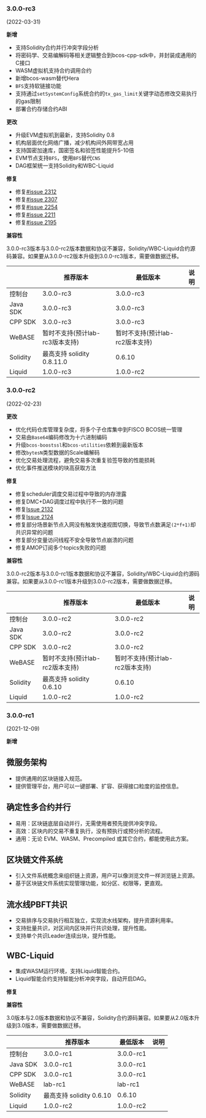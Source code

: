### 3.0.0-rc3
(2022-03-31)

**新增**

- 支持Solidity合约并行冲突字段分析
- 将密码学、交易编解码等相关逻辑整合到bcos-cpp-sdk中，并封装成通用的C接口
- WASM虚拟机支持合约调用合约
- 新增bcos-wasm替代Hera
- `BFS`支持软链接功能
- 支持通过`setSystemConfig`系统合约的`tx_gas_limit`关键字动态修改交易执行的gas限制
- 部署合约存储合约ABI


**更改**

- 升级EVM虚拟机到最新，支持Solidity 0.8
- 机构层面优化网络广播，减少机构间外网带宽占用
- 支持国密加速库，国密签名和验签性能提升5-10倍
- EVM节点支持`BFS`，使用`BFS`替代`CNS`
- DAG框架统一支持Solidity和WBC-Liquid

**修复**

- 修复[#issue 2312](https://github.com/FISCO-BCOS/FISCO-BCOS/issues/2312)
- 修复[#issue 2307](https://github.com/FISCO-BCOS/FISCO-BCOS/issues/2307)
- 修复[#issue 2254](https://github.com/FISCO-BCOS/FISCO-BCOS/issues/2254)
- 修复[#issue 2211](https://github.com/FISCO-BCOS/FISCO-BCOS/issues/2211)
- 修复[#issue 2195](https://github.com/FISCO-BCOS/FISCO-BCOS/issues/2195)

**兼容性**

3.0.0-rc3版本与3.0.0-rc2版本数据和协议不兼容，Solidity/WBC-Liquid合约源码兼容。如果要从3.0.0-rc2版本升级到3.0.0-rc3版本，需要做数据迁移。

|            | 推荐版本                | 最低版本  | 说明                   |
| ---------- | ----------------------- | --------- | ---------------------- |
| 控制台     | 3.0.0-rc3                  | 3.0.0-rc3    |                        |
| Java SDK        | 3.0.0-rc3           | 3.0.0-rc3     |     |
| CPP SDK        | 3.0.0-rc3           | 3.0.0-rc3     |     |
| WeBASE     | 暂时不支持(预计lab-rc3版本支持)         | 暂时不支持(预计lab-rc2版本支持) | |
| Solidity   | 最高支持 solidity 0.8.11.0 | 0.6.10    |                        |
| Liquid     | 1.0.0-rc3               | 1.0.0-rc2  |                      |


### 3.0.0-rc2
(2022-02-23)

**更改**

- 优化代码仓库管理复杂度，将多个子仓库集中到FISCO BCOS统一管理
- 交易由`Base64`编码修改为十六进制编码
- 升级`bcos-boostssl`和`bcos-utilities`依赖到最新版本
- 修改`bytesN`类型数据的Scale编解码
- 优化交易处理流程，避免交易多次重复验签导致的性能损耗
- 优化事件推送模块的块高获取方法


**修复**

- 修复scheduler调度交易过程中导致的内存泄露
- 修复DMC+DAG调度过程中执行不一致的问题
- 修复[Issue 2132](https://github.com/FISCO-BCOS/FISCO-BCOS/issues/2132)
- 修复[Issue 2124](https://github.com/FISCO-BCOS/FISCO-BCOS/issues/2124)
- 修复部分场景新节点入网没有触发快速视图切换，导致节点数满足`(2*f+1)`却共识异常的问题
- 修复部分变量访问线程不安全导致节点崩溃的问题
- 修复AMOP订阅多个topics失败的问题

**兼容性**

3.0.0-rc2版本与3.0.0-rc1版本数据和协议不兼容，Solidity/WBC-Liquid合约源码兼容。如果要从3.0.0-rc1版本升级到3.0.0-rc2版本，需要做数据迁移。

|            | 推荐版本                | 最低版本  | 说明                   |
| ---------- | ----------------------- | --------- | ---------------------- |
| 控制台     | 3.0.0-rc2                  | 3.0.0-rc2     |                        |
| Java SDK        | 3.0.0-rc2           | 3.0.0-rc2     |     |
| CPP SDK        | 3.0.0-rc2           | 3.0.0-rc2     |     |
| WeBASE     | 暂时不支持(预计lab-rc2版本支持)         | 暂时不支持(预计lab-rc2版本支持) | |
| Solidity   | 最高支持 solidity 0.6.10 | 0.6.10    |                        |
| Liquid     | 1.0.0-rc2               | 1.0.0-rc2  |                      |

### 3.0.0-rc1
(2021-12-09)

**新增**

## 微服务架构
- 提供通用的区块链接入规范。
- 提供管理平台，用户可以一键部署、扩容、获得接口粒度的监控信息。

## 确定性多合约并行
- 易用：区块链底层自动并行，无需使用者预先提供冲突字段。
- 高效：区块内的交易不重复执行，没有预执行或预分析的流程。
- 通用：无论 EVM、WASM、Precompiled 或其它合约，都能使用此方案。

## 区块链文件系统
- 引入文件系统概念来组织链上资源，用户可以像浏览文件一样浏览链上资源。
- 基于区块链文件系统实现管理功能，如分区、权限等，更直观。

## 流水线PBFT共识
- 交易排序与交易执行相互独立，实现流水线架构，提升资源利用率。
- 支持批量共识，对区间内区块并行共识处理，提升性能。
- 支持单个共识Leader连续出块，提升性能。

## WBC-Liquid
- 集成WASM运行环境，支持Liquid智能合约。
- Liquid智能合约支持智能分析冲突字段，自动开启DAG。

**修复**

**兼容性**

3.0版本与2.0版本数据和协议不兼容，Solidity合约源码兼容。如果要从2.0版本升级到3.0版本，需要做数据迁移。

|            | 推荐版本                | 最低版本  | 说明                   |
| ---------- | ----------------------- | --------- | ---------------------- |
| 控制台     | 3.0.0-rc1                  | 3.0.0-rc1     |                        |
| Java SDK        | 3.0.0-rc1           | 3.0.0-rc1     |     |
| CPP SDK        | 3.0.0-rc1           | 3.0.0-rc1     |     |
| WeBASE     | lab-rc1                   | lab-rc1 |                        |
| Solidity   | 最高支持 solidity 0.6.10 | 0.6.10    |                        |
| Liquid     | 1.0.0-rc2               | 1.0.0-rc2  |                      |
